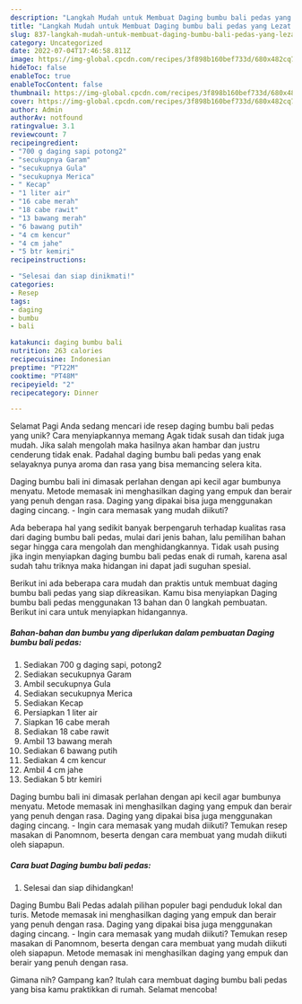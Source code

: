 ```yaml
---
description: "Langkah Mudah untuk Membuat Daging bumbu bali pedas yang Lezat Sekali"
title: "Langkah Mudah untuk Membuat Daging bumbu bali pedas yang Lezat Sekali"
slug: 837-langkah-mudah-untuk-membuat-daging-bumbu-bali-pedas-yang-lezat-sekali
category: Uncategorized
date: 2022-07-04T17:46:58.811Z
image: https://img-global.cpcdn.com/recipes/3f898b160bef733d/680x482cq70/daging-bumbu-bali-pedas-foto-resep-utama.jpg
hideToc: false
enableToc: true
enableTocContent: false
thumbnail: https://img-global.cpcdn.com/recipes/3f898b160bef733d/680x482cq70/daging-bumbu-bali-pedas-foto-resep-utama.jpg
cover: https://img-global.cpcdn.com/recipes/3f898b160bef733d/680x482cq70/daging-bumbu-bali-pedas-foto-resep-utama.jpg
author: Admin
authorAv: notfound
ratingvalue: 3.1
reviewcount: 7
recipeingredient:
- "700 g daging sapi potong2"
- "secukupnya Garam"
- "secukupnya Gula"
- "secukupnya Merica"
- " Kecap"
- "1 liter air"
- "16 cabe merah"
- "18 cabe rawit"
- "13 bawang merah"
- "6 bawang putih"
- "4 cm kencur"
- "4 cm jahe"
- "5 btr kemiri"
recipeinstructions:

- "Selesai dan siap dinikmati!"
categories:
- Resep
tags:
- daging
- bumbu
- bali

katakunci: daging bumbu bali 
nutrition: 263 calories
recipecuisine: Indonesian
preptime: "PT22M"
cooktime: "PT48M"
recipeyield: "2"
recipecategory: Dinner

---
```



Selamat Pagi Anda sedang mencari ide resep daging bumbu bali pedas yang unik? Cara menyiapkannya memang Agak tidak susah dan tidak juga mudah. Jika salah mengolah maka hasilnya akan hambar dan justru cenderung tidak enak. Padahal daging bumbu bali pedas yang enak selayaknya punya aroma dan rasa yang bisa memancing selera kita.


Daging bumbu bali ini dimasak perlahan dengan api kecil agar bumbunya menyatu. Metode memasak ini menghasilkan daging yang empuk dan berair yang penuh dengan rasa. Daging yang dipakai bisa juga menggunakan daging cincang. - Ingin cara memasak yang mudah diikuti?

Ada beberapa hal yang sedikit banyak berpengaruh terhadap kualitas rasa dari daging bumbu bali pedas, mulai dari jenis bahan, lalu pemilihan bahan segar hingga cara mengolah dan menghidangkannya. Tidak usah pusing jika ingin menyiapkan daging bumbu bali pedas enak di rumah, karena asal sudah tahu triknya maka hidangan ini dapat jadi suguhan spesial.


Berikut ini ada beberapa cara mudah dan praktis untuk membuat daging bumbu bali pedas yang siap dikreasikan. Kamu bisa menyiapkan Daging bumbu bali pedas menggunakan 13 bahan dan 0 langkah pembuatan. Berikut ini cara untuk menyiapkan hidangannya.

<!--inarticleads1-->

##### Bahan-bahan dan bumbu yang diperlukan dalam pembuatan Daging bumbu bali pedas:

1. Sediakan 700 g daging sapi, potong2
1. Sediakan secukupnya Garam
1. Ambil secukupnya Gula
1. Sediakan secukupnya Merica
1. Sediakan  Kecap
1. Persiapkan 1 liter air
1. Siapkan 16 cabe merah
1. Sediakan 18 cabe rawit
1. Ambil 13 bawang merah
1. Sediakan 6 bawang putih
1. Sediakan 4 cm kencur
1. Ambil 4 cm jahe
1. Sediakan 5 btr kemiri


Daging bumbu bali ini dimasak perlahan dengan api kecil agar bumbunya menyatu. Metode memasak ini menghasilkan daging yang empuk dan berair yang penuh dengan rasa. Daging yang dipakai bisa juga menggunakan daging cincang. - Ingin cara memasak yang mudah diikuti? Temukan resep masakan di Panomnom, beserta dengan cara membuat yang mudah diikuti oleh siapapun. 

<!--inarticleads2-->

##### Cara buat Daging bumbu bali pedas:


1. Selesai dan siap dihidangkan!

Daging Bumbu Bali Pedas adalah pilihan populer bagi penduduk lokal dan turis. Metode memasak ini menghasilkan daging yang empuk dan berair yang penuh dengan rasa. Daging yang dipakai bisa juga menggunakan daging cincang. - Ingin cara memasak yang mudah diikuti? Temukan resep masakan di Panomnom, beserta dengan cara membuat yang mudah diikuti oleh siapapun. Metode memasak ini menghasilkan daging yang empuk dan berair yang penuh dengan rasa. 

Gimana nih? Gampang kan? Itulah cara membuat daging bumbu bali pedas yang bisa kamu praktikkan di rumah. Selamat mencoba!
